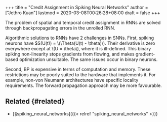 +++
title = "Credit Assignment in Spiking Neural Networks"
author = ["Jethro Kuan"]
lastmod = 2020-03-08T00:26:28+08:00
draft = false
+++

The problem of spatial and temporal credit assignment in RNNs are
solved through backpropagating errors in the unrolled RNN.

Algorithmic solutions to RNNs have 2 challenges in SNNs. First,
spiking neurons have $S(U(t)) = \\(\Theta(U(t) - \theta)\\). Their
derivative is zero everywhere except at \\(U = \theta\\), where it is
ill-defined. This binary spiking non-linearity stops gradients from
flowing, and makes gradient-based optimization unsuitable. The same
issues occur in binary neurons.

Second, BP is expensive in terms of computation and memory. These
restrictions may be poorly suited to the hardware that implements it.
For example, non-von Neumann architectures have specific locality
requirements. The forward propagation approach may be more favourable.


## Related {#related}

-   [§spiking\_neural\_networks]({{< relref "spiking_neural_networks" >}})
